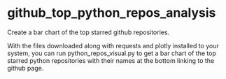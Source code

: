 # github_top_python_repos_analysis
Create a bar chart of the top starred github repositories.

With the files downloaded along with requests and plotly installed to your system, you can run python_repos_visual.py to get a bar chart of the top starred python repositories with their names at the bottom linking to the github page.
